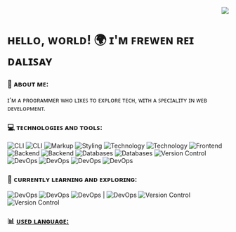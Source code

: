 <!--

 <p>
  <a href="https://skillicons.dev">
    <img src="https://skillicons.dev/icons?i=html,css,js,react,ts,bootstrap,php,java,py,mysql,mongodb,nextjs,nodejs,express,npm,vite,git,bash,powershell&theme=dark" />
  </a>
    <img src="https://skillicons.dev/icons?i=htmx,sass,jest,jquery,bun&theme=dark" />
  </a>
</p> 

[![Npm package version](https://badgen.net/npm/v/express)](https://npmjs.com/package/express)
[![GitHub release](https://img.shields.io/github/release/Naereen/StrapDown.js.svg)](https://GitHub.com/Naereen/StrapDown.js/releases/)
[![We-Love-javascript](https://img.shields.io/badge/Made%20with-JavaScript-1f425f.svg)](https://www.javascript.com)

[![GitHub commits](https://img.shields.io/github/commits-since/YamaiKaguya/StrapDown.js/v1.0.0.svg)](https://GitHub.com/YamaiKaguya/StrapDown.js/commit/)
-->	

<p align="right">
  <img src="https://komarev.com/ghpvc/?username=YamaiKaguya" />
</p>

# ʜᴇʟʟᴏ, ᴡᴏʀʟᴅ! 🌍 ɪ'ᴍ ꜰʀᴇᴡᴇɴ ʀᴇɪ ᴅᴀʟɪꜱᴀʏ

### 🤷 ᴀʙᴏᴜᴛ ᴍᴇ:
  ɪ'ᴍ ᴀ ᴘʀᴏɢʀᴀᴍᴍᴇʀ ᴡʜᴏ ʟɪᴋᴇꜱ ᴛᴏ ᴇxᴘʟᴏʀᴇ ᴛᴇᴄʜ, ᴡɪᴛʜ ᴀ ꜱᴘᴇᴄɪᴀʟɪᴛʏ ɪɴ ᴡᴇʙ ᴅᴇᴠᴇʟᴏᴘᴍᴇɴᴛ.

### 💻 ᴛᴇᴄʜɴᴏʟᴏɢɪᴇꜱ ᴀɴᴅ ᴛᴏᴏʟꜱ:

<div align="left">
 
  ![CLI](https://img.shields.io/badge/OS-Linux-blue?logo=linux)
  ![CLI](https://img.shields.io/badge/CLI-WSL-blue?logo=wsl)
  ![Markup](https://img.shields.io/badge/Markup-HTML-orange?logo=html5)
  ![Styling](https://img.shields.io/badge/Styling-CSS-blue?logo=css3)
  ![Technology](https://img.shields.io/badge/Technology-JavaScript-yellow?logo=javascript)
  ![Technology](https://img.shields.io/badge/Technology-TypeScript-blue?logo=typescript)
  ![Frontend](https://img.shields.io/badge/Library-React-blue?logo=react) <!-- -->
  ![Backend](https://img.shields.io/badge/Backend-Node.js-green?logo=node.js)
  ![Backend](https://img.shields.io/badge/Backend-Express.js-green?logo=express)
  ![Databases](https://img.shields.io/badge/Database-MySQL-blue?logo=mysql)
  ![Databases](https://img.shields.io/badge/Database-MongoDB-blue?logo=mongodb)
  ![Version Control](https://img.shields.io/badge/Version_Control-Git-orange?logo=git)
  ![DevOps](https://img.shields.io/badge/Library-Bootsrap-blue?logo=bootstrap)
  ![DevOps](https://img.shields.io/badge/Styling-TailwindCSS-blue?logo=TailwindCSS)
  ![DevOps](https://img.shields.io/badge/Bundler-Vite-blue?logo=vite)
  ![DevOps](https://img.shields.io/badge/Shell-Bash-blue?logo=bash)
  
  
</div>

### 📖 ᴄᴜʀʀᴇɴᴛʟʏ ʟᴇᴀʀɴɪɴɢ ᴀɴᴅ ᴇxᴘʟᴏʀɪɴɢ:

<div align="left">

  ![DevOps](https://img.shields.io/badge/DevOps-Docker-blue?logo=docker)
  ![DevOps](https://img.shields.io/badge/preprocessor-Sass-blue?logo=sass)
  ![DevOps](https://img.shields.io/badge/Interpreter-Bash-blue?logo=gnubash) |
  ![DevOps](https://img.shields.io/badge/Toolkit-GTK-blue?logo=gtk)
  ![Version Control](https://img.shields.io/badge/CShell-AGS-orange?logo=ags)
  ![Version Control](https://img.shields.io/badge/Library-Astal-orange?logo=astal)

</div>

### :bar_chart: [ᴜꜱᴇᴅ ʟᴀɴɢᴜᴀɢᴇ:](https://github.com/muety/wakapi)

<!--START_SECTION:waka-->
<!--END_SECTION:waka-->




